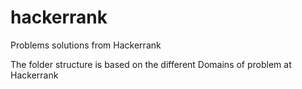 # hackerrank
Problems solutions from Hackerrank

The folder structure is based on the different Domains of problem at Hackerrank
